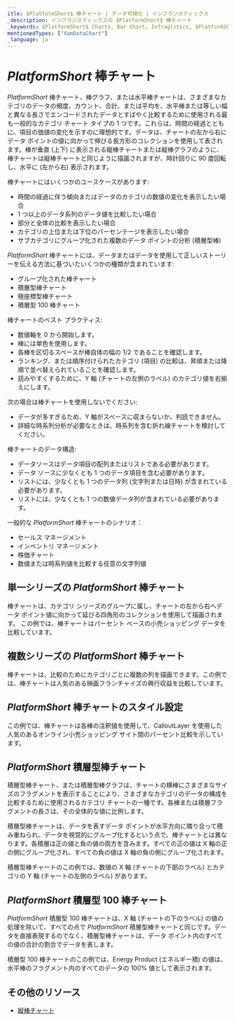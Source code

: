 ```yaml
---
itle: $PlatformShort$ 棒チャート | データ可視化 | インフラジスティックス
_description: インフラジスティックスの $PlatformShort$ 棒チャート
_keywords: $PlatformShort$ Charts, Bar Chart, Infragistics, $PlatformShort$ チャート, 棒チャート, インフラジスティックス
mentionedTypes: ["XamDataChart"]
_language: ja
---
```

# $PlatformShort$ 棒チャート

$PlatformShort$ 棒チャート、棒グラフ、または水平棒チャートは、さまざまなカテゴリのデータの頻度、カウント、合計、または平均を、水平棒または等しい幅と異なる長さでエンコードされたデータとすばやく比較するために使用される最も一般的なカテゴリ チャート タイプの 1 つです。これらは、時間の経過とともに、項目の価値の変化を示すのに理想的です。データは、チャートの左から右にデータ ポイントの値に向かって伸びる長方形のコレクションを使用して表されます。棒が垂直 (上下) に表示される縦棒チャートまたは縦棒グラフのように、棒チャートは縦棒チャートと同じように描画されますが、時計回りに 90 度回転し、水平に (左から右) 表示されます。


<code-view style="height: 400px" 
           data-demos-base-url="{environment:dvDemosBaseUrl}" 
           iframe-src="{environment:dvDemosBaseUrl}/charts/data-chart-bar-chart-with-legend" 
           alt="$PlatformShort$ 凡例付きの $PlatformShort$ 棒チャート" >
</code-view>

<div class="divider--half"></div>

棒チャートにはいくつかのユースケースがあります:

- 時間の経過に伴う傾向またはデータのカテゴリの数値の変化を表示したい場合
- 1 つ以上のデータ系列のデータ値を比較したい場合
- 部分と全体の比較を表示したい場合
- カテゴリの上位または下位のパーセンテージを表示したい場合
- サブカテゴリにグループ化された複数のデータ ポイントの分析 (積層型棒)

$PlatformShort$ 棒チャートには、データまたはデータを使用して正しいストーリーを伝える方法に基づいたいくつかの種類が含まれています:

- グループ化された棒チャート
- 積層型棒チャート
- 極座標型棒チャート
- 積層型 100 棒チャート

棒チャートのベスト プラクティス:

- 数値軸を 0 から開始します。
- 棒には単色を使用します。
- 各棒を区切るスペースが棒自体の幅の 1/2 であることを確認します。
- ランキング、または順序付けられたカテゴリ (項目) の比較は、昇順または降順で並べ替えられていることを確認します。
- 読みやすくするために、Y 軸 (チャートの左側のラベル) のカテゴリ値を右揃えにします。

次の場合は棒チャートを使用しないでください:

- データが多すぎるため、Y 軸がスペースに収まらないか、判読できません。
- 詳細な時系列分析が必要なときは、時系列を含む折れ線チャートを検討してください。

棒チャートのデータ構造:

- データソースはデータ項目の配列またはリストである必要があります。
- データ ソースに少なくとも 1 つのデータ項目を含む必要があります。
- リストには、少なくとも 1 つのデータ列 (文字列または日時) が含まれている必要があります。
- リストには、少なくとも 1 つの数値データ列が含まれている必要があります。

一般的な $PlatformShort$ 棒チャートのシナリオ：

- セールス マネージメント
- インベントリ マネージメント
- 株価チャート
- 数値または時系列値を比較する任意の文字列値

<div class="divider--half"></div>

## 単一シリーズの $PlatformShort$ 棒チャート

棒チャートは、カテゴリ シリーズのグループに属し、チャートの左から右へデータ ポイント値に向かって延びる四角形のコレクションを使用して描画されます。
この例では、棒チャートはパーセント ベースの小売ショッピング データを比較しています。 


<code-view style="height: 400px" 
           data-demos-base-url="{environment:dvDemosBaseUrl}" 
           iframe-src="{environment:dvDemosBaseUrl}/charts/data-chart-bar-chart-single-source" 
           alt="$PlatformShort$ 単一シリーズの $PlatformShort$ 棒チャート" >
</code-view>

<div class="divider--half"></div>

## 複数シリーズの $PlatformShort$ 棒チャート

棒チャートは、比較のためにカテゴリごとに複数の列を描画できます。この例では、棒チャートは人気のある映画フランチャイズの興行収益を比較しています。

<code-view style="height: 400px" 
           data-demos-base-url="{environment:dvDemosBaseUrl}" 
           iframe-src="{environment:dvDemosBaseUrl}/charts/data-chart-bar-chart-multiple-sources" 
           alt="$PlatformShort$ 複数シリーズの $PlatformShort$ 棒チャート" >
</code-view>

<div class="divider--half"></div>

## $PlatformShort$ 棒チャートのスタイル設定

この例では、棒チャートは各棒の注釈値を使用して、CalloutLayer を使用した人気のあるオンライン小売ショッピング サイト間のパーセント比較を示しています。

<code-view style="height: 400px" 
           data-demos-base-url="{environment:dvDemosBaseUrl}" 
           iframe-src="{environment:dvDemosBaseUrl}/charts/data-chart-bar-chart-styling" 
           alt="$PlatformShort$ 棒チャートのスタイル設定" >
</code-view>

<div class="divider--half"></div>

## $PlatformShort$ 積層型棒チャート

積層型棒チャート、または積層型棒グラフは、チャートの横棒にさまざまなサイズのフラグメントを表示することにより、さまざまなカテゴリのデータの構成を比較するために使用されるカテゴリ チャートの一種です。各棒または積層フラグメントの長さは、その全体的な値に比例します。

積層型棒チャートは、データを表すデータ ポイントが水平方向に隣り合って積み重ねられ、データを視覚的にグループ化するという点で、棒チャートとは異なります。各積層は正の値と負の値の両方を含みます。すべての正の値は X 軸の正の側にグループ化され、すべての負の値は X 軸の負の側にグループ化されます。

積層型棒チャートのこの例では、数値の X 軸 (チャートの下部のラベル) とカテゴリの Y 軸 (チャートの左側のラベル) があります。

<code-view style="height: 400px" 
           data-demos-base-url="{environment:dvDemosBaseUrl}" 
           iframe-src="{environment:dvDemosBaseUrl}/charts/data-chart-stacked-bar-chart" 
           alt="$PlatformShort$ 積層型棒チャート" >
</code-view>

<div class="divider--half"></div>

## $PlatformShort$ 積層型 100 棒チャート

$PlatformShort$ 積層型 100 棒チャートは、X 軸 (チャートの下のラベル) の値の処理を除いて、すべての点で $PlatformShort$ 積層型棒チャートと同じです。データを直接表現するのでなく、積層型棒チャートは、データ ポイント内のすべての値の合計の割合でデータを表します。

積層型 100 棒チャートのこの例では、Energy Product (エネルギー積) の値は、水平棒のフラグメント内のすべてのデータの 100% 値として表示されます。

<code-view style="height: 400px" 
           data-demos-base-url="{environment:dvDemosBaseUrl}" 
           iframe-src="{environment:dvDemosBaseUrl}/charts/data-chart-stacked-100-bar-chart" 
           alt="$PlatformShort$ 積層型 100 棒チャート" >
</code-view>

<div class="divider--half"></div>

## その他のリソース
- [縦棒チャート](chart-types-column.md)

<!-- TODO list API links used in this topic 
## API メンバー
-->
